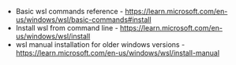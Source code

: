 

* Basic wsl commands reference - https://learn.microsoft.com/en-us/windows/wsl/basic-commands#install
* Install wsl from command line - https://learn.microsoft.com/en-us/windows/wsl/install
* wsl manual installation for older windows versions - https://learn.microsoft.com/en-us/windows/wsl/install-manual
<!--stackedit_data:
eyJoaXN0b3J5IjpbODgzMjQxODYyXX0=
-->
